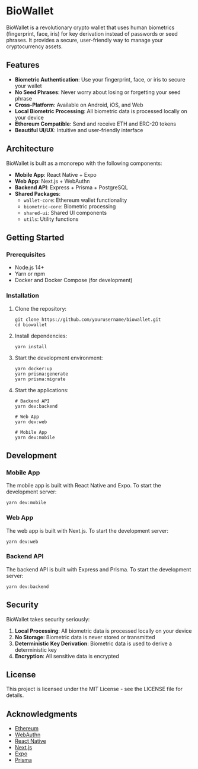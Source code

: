# BioWallet

BioWallet is a revolutionary crypto wallet that uses human biometrics (fingerprint, face, iris) for key derivation instead of passwords or seed phrases. It provides a secure, user-friendly way to manage your cryptocurrency assets.

## Features

- **Biometric Authentication**: Use your fingerprint, face, or iris to secure your wallet
- **No Seed Phrases**: Never worry about losing or forgetting your seed phrase
- **Cross-Platform**: Available on Android, iOS, and Web
- **Local Biometric Processing**: All biometric data is processed locally on your device
- **Ethereum Compatible**: Send and receive ETH and ERC-20 tokens
- **Beautiful UI/UX**: Intuitive and user-friendly interface

## Architecture

BioWallet is built as a monorepo with the following components:

- **Mobile App**: React Native + Expo
- **Web App**: Next.js + WebAuthn
- **Backend API**: Express + Prisma + PostgreSQL
- **Shared Packages**:
  - `wallet-core`: Ethereum wallet functionality
  - `biometric-core`: Biometric processing
  - `shared-ui`: Shared UI components
  - `utils`: Utility functions

## Getting Started

### Prerequisites

- Node.js 14+
- Yarn or npm
- Docker and Docker Compose (for development)

### Installation

1. Clone the repository:
   ```
   git clone https://github.com/yourusername/biowallet.git
   cd biowallet
   ```

2. Install dependencies:
   ```
   yarn install
   ```

3. Start the development environment:
   ```
   yarn docker:up
   yarn prisma:generate
   yarn prisma:migrate
   ```

4. Start the applications:
   ```
   # Backend API
   yarn dev:backend
   
   # Web App
   yarn dev:web
   
   # Mobile App
   yarn dev:mobile
   ```

## Development

### Mobile App

The mobile app is built with React Native and Expo. To start the development server:

```
yarn dev:mobile
```

### Web App

The web app is built with Next.js. To start the development server:

```
yarn dev:web
```

### Backend API

The backend API is built with Express and Prisma. To start the development server:

```
yarn dev:backend
```

## Security

BioWallet takes security seriously:

1. **Local Processing**: All biometric data is processed locally on your device
2. **No Storage**: Biometric data is never stored or transmitted
3. **Deterministic Key Derivation**: Biometric data is used to derive a deterministic key
4. **Encryption**: All sensitive data is encrypted

## License

This project is licensed under the MIT License - see the LICENSE file for details.

## Acknowledgments

- [Ethereum](https://ethereum.org/)
- [WebAuthn](https://webauthn.io/)
- [React Native](https://reactnative.dev/)
- [Next.js](https://nextjs.org/)
- [Expo](https://expo.dev/)
- [Prisma](https://www.prisma.io/)